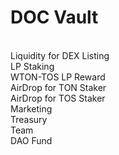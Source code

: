 # DOC Vault

<br>Liquidity for DEX Listing
<br>LP Staking
<br>WTON-TOS LP Reward
<br>AirDrop for TON Staker
<br>AirDrop for TOS Staker
<br>Marketing
<br>Treasury
<br>Team
<br>DAO Fund